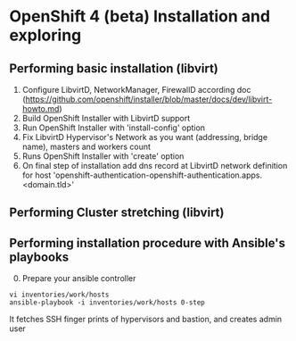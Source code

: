 # OpenShift 4 (beta) Installation and exploring

## Performing basic installation (libvirt)

1. Configure LibvirtD, NetworkManager, FirewallD according doc (https://github.com/openshift/installer/blob/master/docs/dev/libvirt-howto.md)
2. Build OpenShift Installer with LibvirtD support
3. Run OpenShift Installer with 'install-config' option
4. Fix LibvirtD Hypervisor's Network as you want (addressing, bridge name), masters and workers count
5. Runs OpenShift Installer with 'create' option
6. On final step of installation add dns record at LibvirtD network definition for host 'openshift-authentication-openshift-authentication.apps.<domain.tld>'

## Performing Cluster stretching (libvirt)

## Performing installation procedure with Ansible's playbooks

0. Prepare your ansible controller
```
vi inventories/work/hosts
ansible-playbook -i inventories/work/hosts 0-step
```

It fetches SSH finger prints of hypervisors and bastion, and creates admin user

